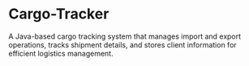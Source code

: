 # Cargo-Tracker
A Java-based cargo tracking system that manages import and export operations, tracks shipment details, and stores client information for efficient logistics management.
